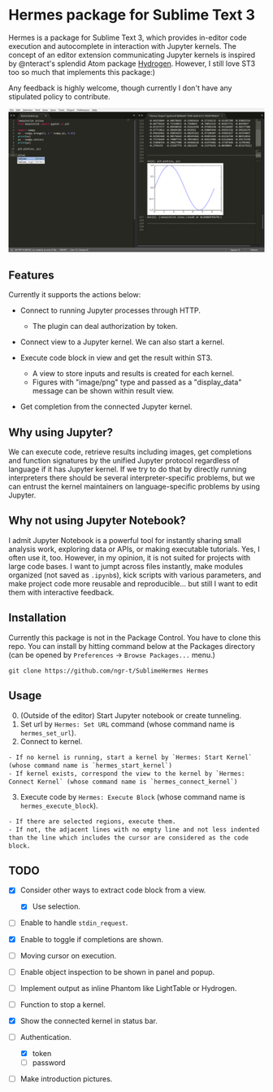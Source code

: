 Hermes package for Sublime Text 3
===

Hermes is a package for Sublime Text 3, which provides in-editor code execution and autocomplete in interaction with Jupyter kernels.
The concept of an editor extension communicating Jupyter kernels is inspired by @nteract's splendid Atom package [Hydrogen](https://github.com/nteract/Hydrogen). However, I still love ST3 too so much that implements this package:)

Any feedback is highly welcome, though currently I don't have any stipulated policy to contribute.

![Introduction image](raw/images/README/intro.png)

Features
---------------

Currently it supports the actions below:

  - Connect to running Jupyter processes through HTTP.

    + The plugin can deal authorization by token.

  - Connect view to a Jupyter kernel. We can also start a kernel.
  - Execute code block in view and get the result within ST3.

    + A view to store inputs and results is created for each kernel.
    + Figures with "image/png" type and passed as a "display_data" message can be shown within result view.

  - Get completion from the connected Jupyter kernel.


Why using Jupyter?
-----------------

We can execute code, retrieve results including images, get completions and function signatures by the unified Jupyter protocol regardless of language if it has Jupyter kernel.
If we try to do that by directly running interpreters there should be several interpreter-specific problems, but we can entrust the kernel maintainers on language-specific problems by using Jupyter. 


Why not using Jupyter Notebook?
-----------------

I admit Jupyter Notebook is a powerful tool for instantly sharing small analysis work, exploring data or APIs, or making executable tutorials. Yes, I often use it, too.
However, in my opinion, it is not suited for projects with large code bases.
I want to jumpt across files instantly, make modules organized (not saved as `.ipynb`s), kick scripts with various parameters, and make project code more reusable and reproducible... but still I want to edit them with interactive feedback.


Installation
-----------------

Currently this package is not in the Package Control. You have to clone this repo. You can install by hitting command below at the Packages directory (can be opened by `Preferences` -> `Browse Packages...` menu.)

```shell
git clone https://github.com/ngr-t/SublimeHermes Hermes
```


Usage
-----------------

  0. (Outside of the editor) Start Jupyter notebook or create tunneling.
  1. Set url by `Hermes: Set URL` command (whose command name is `hermes_set_url`).
  2. Connect to kernel.

    - If no kernel is running, start a kernel by `Hermes: Start Kernel` (whose command name is `hermes_start_kernel`)
    - If kernel exists, correspond the view to the kernel by `Hermes: Connect Kernel` (whose command name is `hermes_connect_kernel`)

  3. Execute code by `Hermes: Execute Block` (whose command name is `hermes_execute_block`).

    - If there are selected regions, execute them.
    - If not, the adjacent lines with no empty line and not less indented than the line which includes the cursor are considered as the code block.

TODO
-----------------

  - [x] Consider other ways to extract code block from a view.

    - [x] Use selection.

  - [ ] Enable to handle `stdin_request`.
  - [x] Enable to toggle if completions are shown.
  - [ ] Moving cursor on execution.
  - [ ] Enable object inspection to be shown in panel and popup.
  - [ ] Implement output as inline Phantom like LightTable or Hydrogen.
  - [ ] Function to stop a kernel.
  - [x] Show the connected kernel in status bar.
  - [ ] Authentication.

    + [x] token
    + [ ] password

  - [ ] Make introduction pictures.
